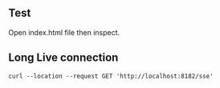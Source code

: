 ## Test

Open index.html file then inspect.

## Long Live connection

```shell
curl --location --request GET 'http://localhost:8182/sse'
```